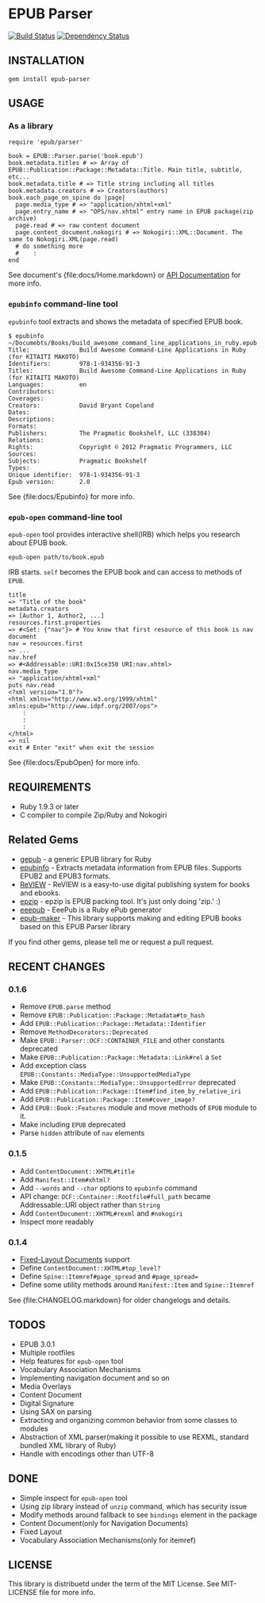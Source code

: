 EPUB Parser
===========
[![Build Status](https://secure.travis-ci.org/KitaitiMakoto/epub-parser.png?branch=master)](http://travis-ci.org/KitaitiMakoto/epub-parser)
[![Dependency Status](https://gemnasium.com/KitaitiMakoto/epub-parser.png)](https://gemnasium.com/KitaitiMakoto/epub-parser)

INSTALLATION
-------

    gem install epub-parser  

USAGE
-----

### As a library

    require 'epub/parser'
    
    book = EPUB::Parser.parse('book.epub')
    book.metadata.titles # => Array of EPUB::Publication::Package::Metadata::Title. Main title, subtitle, etc...
    book.metadata.title # => Title string including all titles
    book.metadata.creators # => Creators(authors)
    book.each_page_on_spine do |page|
      page.media_type # => "application/xhtml+xml"
      page.entry_name # => "OPS/nav.xhtml" entry name in EPUB package(zip archive)
      page.read # => raw content document
      page.content_document.nokogiri # => Nokogiri::XML::Document. The same to Nokogiri.XML(page.read)
      # do something more
      #    :
    end

See document's {file:docs/Home.markdown} or [API Documentation][rubydoc] for more info.

[rubydoc]: http://rubydoc.info/gems/epub-parser/frames

### `epubinfo` command-line tool

`epubinfo` tool extracts and shows the metadata of specified EPUB book.

    $ epubinfo ~/Documebts/Books/build_awesome_command_line_applications_in_ruby.epub
    Title:              Build Awesome Command-Line Applications in Ruby (for KITAITI MAKOTO)
    Identifiers:        978-1-934356-91-3
    Titles:             Build Awesome Command-Line Applications in Ruby (for KITAITI MAKOTO)
    Languages:          en
    Contributors:       
    Coverages:          
    Creators:           David Bryant Copeland
    Dates:              
    Descriptions:       
    Formats:            
    Publishers:         The Pragmatic Bookshelf, LLC (338304)
    Relations:          
    Rights:             Copyright © 2012 Pragmatic Programmers, LLC
    Sources:            
    Subjects:           Pragmatic Bookshelf
    Types:              
    Unique identifier:  978-1-934356-91-3
    Epub version:       2.0

See {file:docs/Epubinfo} for more info.

### `epub-open` command-line tool

`epub-open` tool provides interactive shell(IRB) which helps you research about EPUB book.

    epub-open path/to/book.epub

IRB starts. `self` becomes the EPUB book and can access to methods of `EPUB`.

    title
    => "Title of the book"
    metadata.creators
    => [Author 1, Author2, ...]
    resources.first.properties
    => #<Set: {"nav"}> # You know that first resource of this book is nav document
    nav = resources.first
    => ...
    nav.href
    => #<Addressable::URI:0x15ce350 URI:nav.xhtml>
    nav.media_type
    => "application/xhtml+xml"
    puts nav.read
    <?xml version="1.0"?>
    <html xmlns="http://www.w3.org/1999/xhtml" xmlns:epub="http://www.idpf.org/2007/ops">
        :
        :
        :
    </html>
    => nil
    exit # Enter "exit" when exit the session

See {file:docs/EpubOpen} for more info.

REQUIREMENTS
------------
* Ruby 1.9.3 or later
* C compiler to compile Zip/Ruby and Nokogiri

Related Gems
------------
* [gepub](https://github.com/skoji/gepub) - a generic EPUB library for Ruby
* [epubinfo](https://github.com/chdorner/epubinfo) - Extracts metadata information from EPUB files. Supports EPUB2 and EPUB3 formats.
* [ReVIEW](https://github.com/kmuto/review) - ReVIEW is a easy-to-use digital publishing system for books and ebooks.
* [epzip](https://github.com/takahashim/epzip) - epzip is EPUB packing tool. It's just only doing 'zip.' :)
* [eeepub](https://github.com/jugyo/eeepub) - EeePub is a Ruby ePub generator
* [epub-maker](https://github.com/KitaitiMakoto/epub-maker) - This library supports making and editing EPUB books based on this EPUB Parser library

If you find other gems, please tell me or request a pull request.

RECENT CHANGES
--------------
### 0.1.6
* Remove `EPUB.parse` method
* Remove `EPUB::Publication::Package::Metadata#to_hash`
* Add `EPUB::Publication::Package::Metadata::Identifier`
* Remove `MethodDecorators::Deprecated`
* Make `EPUB::Parser::OCF::CONTAINER_FILE` and other constants deprecated
* Make `EPUB::Publication::Package::Metadata::Link#rel` a `Set`
* Add exception class `EPUB::Constants::MediaType::UnsupportedMediaType`
* Make `EPUB::Constants::MediaType::UnsupportedError` deprecated
* Add `EPUB::Publication::Package::Item#find_item_by_relative_iri`
* Add `EPUB::Publication::Package::Item#cover_image?`
* Add `EPUB::Book::Features` module and move methods of `EPUB` module to it.
* Make including `EPUB` deprecated
* Parse `hidden` attribute of `nav` elements

### 0.1.5
* Add `ContentDocument::XHTML#title`
* Add `Manifest::Item#xhtml?`
* Add `--words` and `--char` options to `epubinfo` command
* API change: `OCF::Container::Rootfile#full_path` became Addressable::URI object rather than `String`
* Add `ContentDocument::XHTML#rexml` and `#nokogiri`
* Inspect more readably

### 0.1.4
* [Fixed-Layout Documents][fixed-layout] support
* Define `ContentDocument::XHTML#top_level?`
* Define `Spine::Itemref#page_spread` and `#page_spread=`
* Define some utility methods around `Manifest::Item` and `Spine::Itemref`

[fixed-layout]: http://www.idpf.org/epub/fxl/

See {file:CHANGELOG.markdown} for older changelogs and details.

TODOS
-----
* EPUB 3.0.1
* Multiple rootfiles
* Help features for `epub-open` tool
* Vocabulary Association Mechanisms
* Implementing navigation document and so on
* Media Overlays
* Content Document
* Digital Signature
* Using SAX on parsing
* Extracting and organizing common behavior from some classes to modules
* Abstraction of XML parser(making it possible to use REXML, standard bundled XML library of Ruby)
* Handle with encodings other than UTF-8

DONE
----
* Simple inspect for `epub-open` tool
* Using zip library instead of `unzip` command, which has security issue
* Modify methods around fallback to see `bindings` element in the package
* Content Document(only for Navigation Documents)
* Fixed Layout
* Vocabulary Association Mechanisms(only for itemref)

LICENSE
-------
This library is distribuetd under the term of the MIT License.
See MIT-LICENSE file for more info.
